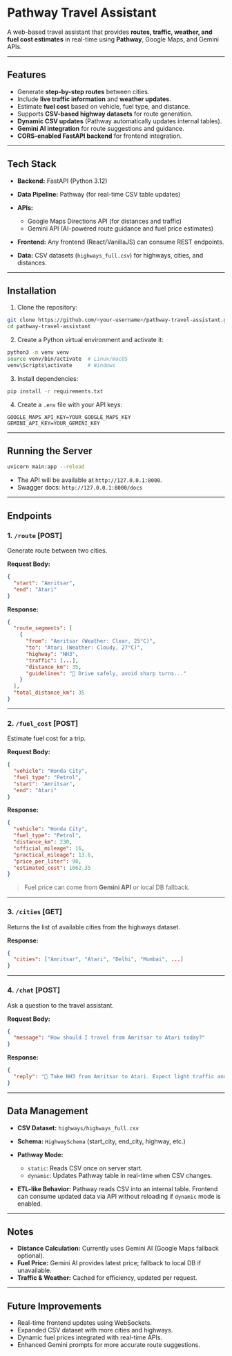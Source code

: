 # Pathway Travel Assistant

A web-based travel assistant that provides **routes, traffic, weather, and fuel cost estimates** in real-time using **Pathway**, Google Maps, and Gemini APIs.

---

## Features

* Generate **step-by-step routes** between cities.
* Include **live traffic information** and **weather updates**.
* Estimate **fuel cost** based on vehicle, fuel type, and distance.
* Supports **CSV-based highway datasets** for route generation.
* **Dynamic CSV updates** (Pathway automatically updates internal tables).
* **Gemini AI integration** for route suggestions and guidance.
* **CORS-enabled FastAPI backend** for frontend integration.

---

## Tech Stack

* **Backend:** FastAPI (Python 3.12)
* **Data Pipeline:** Pathway (for real-time CSV table updates)
* **APIs:**

  * Google Maps Directions API (for distances and traffic)
  * Gemini API (AI-powered route guidance and fuel price estimates)
* **Frontend:** Any frontend (React/VanillaJS) can consume REST endpoints.
* **Data:** CSV datasets (`highways_full.csv`) for highways, cities, and distances.

---

## Installation

1. Clone the repository:

```bash
git clone https://github.com/<your-username>/pathway-travel-assistant.git
cd pathway-travel-assistant
```

2. Create a Python virtual environment and activate it:

```bash
python3 -m venv venv
source venv/bin/activate  # Linux/macOS
venv\Scripts\activate     # Windows
```

3. Install dependencies:

```bash
pip install -r requirements.txt
```

4. Create a `.env` file with your API keys:

```env
GOOGLE_MAPS_API_KEY=YOUR_GOOGLE_MAPS_KEY
GEMINI_API_KEY=YOUR_GEMINI_KEY
```

---

## Running the Server

```bash
uvicorn main:app --reload
```

* The API will be available at `http://127.0.0.1:8000`.
* Swagger docs: `http://127.0.0.1:8000/docs`

---

## Endpoints

### 1. `/route` [POST]

Generate route between two cities.

**Request Body:**

```json
{
  "start": "Amritsar",
  "end": "Atari"
}
```

**Response:**

```json
{
  "route_segments": [
    {
      "from": "Amritsar (Weather: Clear, 25°C)",
      "to": "Atari (Weather: Cloudy, 27°C)",
      "highway": "NH3",
      "traffic": [...],
      "distance_km": 35,
      "guidelines": "🚗 Drive safely, avoid sharp turns..."
    }
  ],
  "total_distance_km": 35
}
```

---

### 2. `/fuel_cost` [POST]

Estimate fuel cost for a trip.

**Request Body:**

```json
{
  "vehicle": "Honda City",
  "fuel_type": "Petrol",
  "start": "Amritsar",
  "end": "Atari"
}
```

**Response:**

```json
{
  "vehicle": "Honda City",
  "fuel_type": "Petrol",
  "distance_km": 230,
  "official_mileage": 16,
  "practical_mileage": 13.6,
  "price_per_liter": 98,
  "estimated_cost": 1662.35
}
```

> Fuel price can come from **Gemini API** or local DB fallback.

---

### 3. `/cities` [GET]

Returns the list of available cities from the highways dataset.

**Response:**

```json
{
  "cities": ["Amritsar", "Atari", "Delhi", "Mumbai", ...]
}
```

---

### 4. `/chat` [POST]

Ask a question to the travel assistant.

**Request Body:**

```json
{
  "message": "How should I travel from Amritsar to Atari today?"
}
```

**Response:**

```json
{
  "reply": "🚗 Take NH3 from Amritsar to Atari. Expect light traffic and sunny weather. Fuel up before leaving. Drive safely! ⛽"
}
```

---

## Data Management

* **CSV Dataset:** `highways/highways_full.csv`
* **Schema:** `HighwaySchema` (start_city, end_city, highway, etc.)
* **Pathway Mode:**

  * `static`: Reads CSV once on server start.
  * `dynamic`: Updates Pathway table in real-time when CSV changes.
* **ETL-like Behavior:** Pathway reads CSV into an internal table. Frontend can consume updated data via API without reloading if `dynamic` mode is enabled.

---

## Notes

* **Distance Calculation:** Currently uses Gemini AI (Google Maps fallback optional).
* **Fuel Price:** Gemini AI provides latest price; fallback to local DB if unavailable.
* **Traffic & Weather:** Cached for efficiency, updated per request.

---

## Future Improvements

* Real-time frontend updates using WebSockets.
* Expanded CSV dataset with more cities and highways.
* Dynamic fuel prices integrated with real-time APIs.
* Enhanced Gemini prompts for more accurate route suggestions.
